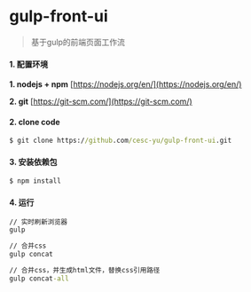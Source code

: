 # gulp-front-ui
>基于gulp的前端页面工作流

#### 1. 配置环境
**1. nodejs + npm**
[https://nodejs.org/en/](https://nodejs.org/en/)

**2. git**
[https://git-scm.com/](https://git-scm.com/)

#### 2. clone code
```cmd
$ git clone https://github.com/cesc-yu/gulp-front-ui.git
```

#### 3. 安装依赖包
```cmd
$ npm install
```

#### 4. 运行
````cmd
// 实时刷新浏览器
gulp

// 合并css
gulp concat

// 合并css，并生成html文件，替换css引用路径
gulp concat-all
````
